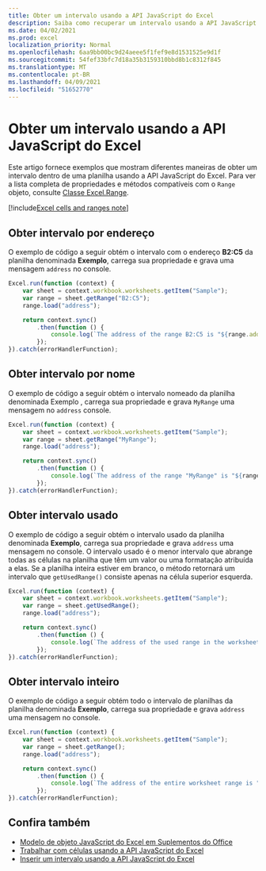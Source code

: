 ```yaml
---
title: Obter um intervalo usando a API JavaScript do Excel
description: Saiba como recuperar um intervalo usando a API JavaScript do Excel.
ms.date: 04/02/2021
ms.prod: excel
localization_priority: Normal
ms.openlocfilehash: 6aa9bb00bc9d24aeee5f1fef9e8d1531525e9d1f
ms.sourcegitcommit: 54fef33bfc7d18a35b3159310bbd8b1c8312f845
ms.translationtype: MT
ms.contentlocale: pt-BR
ms.lasthandoff: 04/09/2021
ms.locfileid: "51652770"
---
```

# <a name="get-a-range-using-the-excel-javascript-api"></a>Obter um intervalo usando a API JavaScript do Excel

Este artigo fornece exemplos que mostram diferentes maneiras de obter um intervalo dentro de uma planilha usando a API JavaScript do Excel. Para ver a lista completa de propriedades e métodos compatíveis com o `Range` objeto, consulte [Classe Excel.Range](/javascript/api/excel/excel.range).

[!include[Excel cells and ranges note](../includes/note-excel-cells-and-ranges.md)]

## <a name="get-range-by-address"></a>Obter intervalo por endereço

O exemplo de código a seguir obtém o intervalo com o endereço **B2:C5** da planilha denominada **Exemplo**, carrega sua propriedade e grava uma mensagem `address` no console.

```js
Excel.run(function (context) {
    var sheet = context.workbook.worksheets.getItem("Sample");
    var range = sheet.getRange("B2:C5");
    range.load("address");

    return context.sync()
        .then(function () {
            console.log(`The address of the range B2:C5 is "${range.address}"`);
        });
}).catch(errorHandlerFunction);
```

## <a name="get-range-by-name"></a>Obter intervalo por nome

O exemplo de código a seguir obtém o intervalo nomeado da planilha denominada Exemplo , carrega sua propriedade e grava `MyRange` uma mensagem no  `address` console.

```js
Excel.run(function (context) {
    var sheet = context.workbook.worksheets.getItem("Sample");
    var range = sheet.getRange("MyRange");
    range.load("address");

    return context.sync()
        .then(function () {
            console.log(`The address of the range "MyRange" is "${range.address}"`);
        });
}).catch(errorHandlerFunction);
```

## <a name="get-used-range"></a>Obter intervalo usado

O exemplo de código a seguir obtém o intervalo usado da planilha denominada **Exemplo**, carrega sua propriedade e grava `address` uma mensagem no console. O intervalo usado é o menor intervalo que abrange todas as células na planilha que têm um valor ou uma formatação atribuída a elas. Se a planilha inteira estiver em branco, o método retornará um intervalo que `getUsedRange()` consiste apenas na célula superior esquerda.

```js
Excel.run(function (context) {
    var sheet = context.workbook.worksheets.getItem("Sample");
    var range = sheet.getUsedRange();
    range.load("address");

    return context.sync()
        .then(function () {
            console.log(`The address of the used range in the worksheet is "${range.address}"`);
        });
}).catch(errorHandlerFunction);
```

## <a name="get-entire-range"></a>Obter intervalo inteiro

O exemplo de código a seguir obtém todo o intervalo de planilhas da planilha denominada **Exemplo**, carrega sua propriedade e grava `address` uma mensagem no console.

```js
Excel.run(function (context) {
    var sheet = context.workbook.worksheets.getItem("Sample");
    var range = sheet.getRange();
    range.load("address");

    return context.sync()
        .then(function () {
            console.log(`The address of the entire worksheet range is "${range.address}"`);
        });
}).catch(errorHandlerFunction);
```

## <a name="see-also"></a>Confira também

- [Modelo de objeto JavaScript do Excel em Suplementos do Office](excel-add-ins-core-concepts.md)
- [Trabalhar com células usando a API JavaScript do Excel](excel-add-ins-cells.md)
- [Inserir um intervalo usando a API JavaScript do Excel](excel-add-ins-ranges-insert.md)

